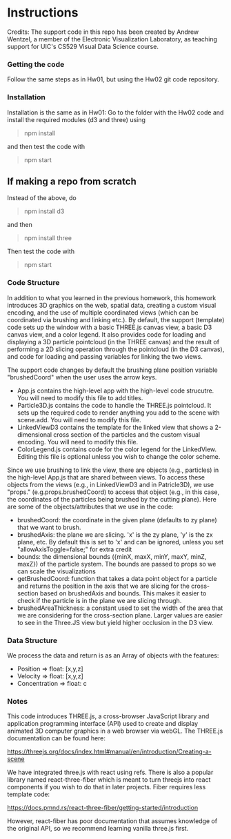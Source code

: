 # Instructions
Credits: The support code in this repo has been created by Andrew Wentzel, a member of the Electronic Visualization Laboratory, as teaching support for UIC's CS529 Visual Data Science course.

### Getting the code

Follow the same steps as in Hw01, but using the Hw02 git code repository.

### Installation

Installation is the same as in Hw01: Go to the folder with the Hw02 code and install the required modules (d3 and three) using 

> npm install

and then test the code with 

> npm start

## If making a repo from scratch
Instead of the above, do
> npm install d3

and then

> npm install three

Then test the code with 

> npm start


### Code Structure

In addition to what you learned in the previous homework, this homework introduces 3D graphics on the web, spatial data, creating a custom visual encoding, and the use of multiple coordinated views (which can be coordinated via brushing and linking etc.). By default, the support (template) code sets up the window with a basic THREE.js canvas view, a basic D3 canvas view, and a color legend. It also provides code for loading and displaying a 3D particle pointcloud (in the THREE canvas) and the result of performing a 2D slicing operation through the pointcloud (in the D3 canvas), and code for loading and passing variables for linking the two views. 


The support code changes by default the brushing plane position variable "brushedCoord" when the user uses the arrow keys. 

 * App.js contains the high-level app with the high-level code strucutre. You will need to modify this file to add titles.
 * Particle3D.js contains the code to handle the THREE.js pointcloud. It sets up the required code to render anything you add to the scene with scene.add. You will need to modify this file.
 * LinkedViewD3 contains the template for the linked view that shows a 2-dimensional cross section of the particles and the custom visual encoding. You will need to modify this file.
 * ColorLegend.js contains code for the color legend for the LinkedView. Editing this file is optional unless you wish to change the color scheme.

 Since we use brushing to link the view, there are objects (e.g., particles) in the high-level App.js that are shared between views. To access these objects from the views (e.g., in LinkedViewD3 and in Patricle3D), we use "props." (e.g.props.brushedCoord) to access that object (e.g., in this case, the coordinates of the particles being brushed by the cutting plane). Here are some of the objects/attributes that we use in the code:

 * brushedCoord: the coordinate in the given plane (defaults to zy plane) that we want to brush. 
 * brushedAxis: the plane we are slicing. 'x' is the zy plane, 'y' is the zx plane, etc. By default this is set to 'x' and can be ignored, unless you set "allowAxisToggle=false;" for extra credit
 * bounds: the dimensional bounds ({minX, maxX, minY, maxY, minZ, maxZ}) of the particle system. The bounds are passed to props so we can scale the visualizations
 * getBrushedCoord: function that takes a data point object for a particle and returns the position in the axis that we are slicing for the cross-section based on brushedAxis and bounds. This makes it easier to check if the particle is in the plane we are slicing through.
 * brushedAreaThickness: a constant used to set the width of the area that we are considering for the cross-section plane. Larger values are easier to see in the Three.JS view but yield higher occlusion in the D3 view.


 ### Data Structure

 We process the data and return is as an Array of objects with the features:

 * Position => float: [x,y,z]
 * Velocity => float: [x,y,z]
 * Concentration => float: c


### Notes

This code introduces THREE.js, a cross-browser JavaScript library and application programming interface (API) used to create and display animated 3D computer graphics in a web browser via webGL. The THREE.js documentation can be found here: 

https://threejs.org/docs/index.html#manual/en/introduction/Creating-a-scene

We have integrated three.js with react using refs. There is also a popular library named react-three-fiber which is meant to turn threejs into react components if you wish to do that in later projects. Fiber requires less template code: 

https://docs.pmnd.rs/react-three-fiber/getting-started/introduction

However, react-fiber has poor documentation that assumes knowledge of the original API, so we recommend learning vanilla three.js first.
